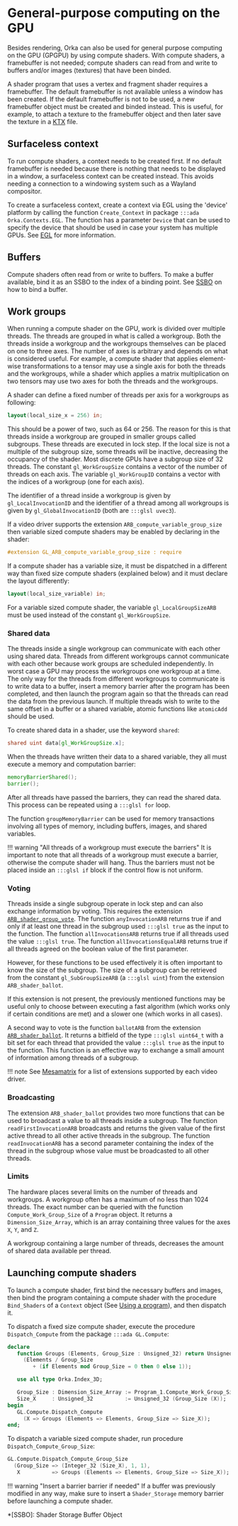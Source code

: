 # General-purpose computing on the GPU

Besides rendering, Orka can also be used for general purpose computing
on the GPU (GPGPU) by using compute shaders. With compute shaders,
a framebuffer is not needed; compute shaders can read from and write to
buffers and/or images (textures) that have been binded.

A shader program that
uses a vertex and fragment shader requires a framebuffer.
The default framebuffer is not available unless a window has been created.
If the default framebuffer is not to be used, a new framebuffer object must
be created and binded instead. This is useful, for example, to attach a
texture to the framebuffer object and then later save the texture in a
[KTX](/resources/loaders/#ktx) file.

## Surfaceless context

To run compute shaders, a context needs to be created first.
If no default framebuffer is needed because there is nothing that needs
to be displayed in a window, a surfaceless context can be
created instead. This avoids needing a connection to a windowing system
such as a Wayland compositor.

To create a surfaceless context, create a context via EGL using the 'device'
platform by calling the function `Create_Context` in package
`:::ada Orka.Contexts.EGL`.
The function has a parameter `Device` that can be used to specify the device
that should be used in case your system has multiple GPUs.
See [EGL](/contexts/#egl) for more information.

## Buffers

Compute shaders often read from or write to buffers.
To make a buffer available, bind it as an SSBO to the index of a binding point.
See [SSBO](/rendering/buffers/#ssbo) on how to bind a buffer.

## Work groups

When running a compute shader on the GPU, work is divided over multiple threads.
The threads are grouped in what is called a workgroup.
Both the threads inside a workgroup and the workgroups themselves can be placed
on one to three axes.
The number of axes is arbitrary and depends on what is considered useful.
For example, a compute shader that applies element-wise transformations to a tensor
may use a single axis for both the threads and the workgroups,
while a shader which applies a matrix multiplication on two tensors may use two axes
for both the threads and the workgroups.

A shader can define a fixed number of threads per axis for a workgroups as following:

```glsl
layout(local_size_x = 256) in;
```

This should be a power of two, such as 64 or 256.
The reason for this is that threads inside a workgroup are grouped in smaller
groups called subgroups. These threads are executed in lock step.
If the local size is not a multiple of the subgroup size, some threads will be
inactive, decreasing the occupancy of the shader.
Most discrete GPUs have a subgroup size of 32 threads.
The constant `gl_WorkGroupSize` contains a vector of the number of threads on each axis.
The variable `gl_WorkGroupID` contains a vector with the indices of a workgroup (one for each axis).

The identifier of a thread inside a workgroup is given by `gl_LocalInvocationID`
and the identifier of a thread among all workgroups is given by `gl_GlobalInvocationID`
(both are `:::glsl uvec3`).

If a video driver supports the extension `ARB_compute_variable_group_size` then
variable sized compute shaders may be enabled by declaring in the shader:

```glsl
#extension GL_ARB_compute_variable_group_size : require
```

If a compute shader has a variable size, it must be dispatched in a different way
than fixed size compute shaders (explained below) and it must declare the layout differently:

```glsl
layout(local_size_variable) in;
```

For a variable sized compute shader, the variable `gl_LocalGroupSizeARB` must be used
instead of the constant `gl_WorkGroupSize`.

### Shared data

The threads inside a single workgroup can communicate with each other using shared data.
Threads from different workgroups cannot communicate with each other because work
groups are scheduled independently. In worst case a GPU may process the workgroups
one workgroup at a time. The only way for the threads from different workgroups to
communicate is to write data to a buffer, insert a memory barrier after the program
has been completed, and then launch the program again so that the threads can read
the data from the previous launch. If multiple threads wish to write to the same offset
in a buffer or a shared variable, atomic functions like `atomicAdd` should be used.

To create shared data in a shader, use the keyword `shared`:

```glsl
shared uint data[gl_WorkGroupSize.x];
```

When the threads have written their data to a shared variable, they all must
execute a memory and computation barrier:

```glsl
memoryBarrierShared();
barrier();
```

After all threads have passed the barriers, they can read the shared data.
This process can be repeated using a `:::glsl for` loop.

The function `groupMemoryBarrier` can be used for memory transactions involving
all types of memory, including buffers, images, and shared variables.

!!! warning "All threads of a workgroup must execute the barriers"
    It is important to note that all threads of a workgroup must execute a barrier,
    otherwise the compute shader will hang. Thus the barriers must not be placed
    inside an `:::glsl if` block if the control flow is not uniform.

### Voting

Threads inside a single subgroup operate in lock step and can also exchange information
by voting. This requires the extension [`ARB_shader_group_vote`][url-vote].
The function `anyInvocationARB` returns true if and only if at
least one thread in the subgroup used `:::glsl true` as the input to the function.
The function `allInvocationsARB` returns true if all threads
used the value `:::glsl true`.
The function `allInvocationsEqualARB` returns true if all threads agreed
on the boolean value of the first parameter.

However, for these functions to be used effectively it is often important to know
the size of the subgroup. The size of a subgroup can be retrieved from the constant
`gl_SubGroupSizeARB` (a `:::glsl uint`) from the extension `ARB_shader_ballot`.

If this extension is not present, the previously mentioned functions may be useful
only to choose between executing a fast algorithm (which works only if certain
conditions are met) and a slower one (which works in all cases).

A second way to vote is the function `ballotARB` from the extension
[`ARB_shader_ballot`][url-ballot].
It returns a bitfield of the type `:::glsl uint64_t` with a bit set for each
thread that provided the value `:::glsl true` as the input to the function.
This function is an effective way to exchange a small amount of information
among threads of a subgroup.

!!! note
    See [Mesamatrix][url-mesamatrix] for a list of extensions supported by
    each video driver.

### Broadcasting

The extension `ARB_shader_ballot` provides two more functions that can be used
to broadcast a value to all threads inside a subgroup.
The function `readFirstInvocationARB` broadcasts and returns the given value
of the first active thread to all other active threads in the subgroup.
The function `readInvocationARB` has a second parameter containing the index of
the thread in the subgroup whose value must be broadcasted to all other threads.

### Limits

The hardware places several limits on the number of threads and workgroups.
A workgroup often has a maximum of no less than 1024 threads.
The exact number can be queried with the function `Compute_Work_Group_Size` of a
`Program` object. It returns a `Dimension_Size_Array`, which is an array containing
three values for the axes `X`, `Y`, and `Z`.

A workgroup containing a large number of threads, decreases the amount of shared data
available per thread.

## Launching compute shaders

To launch a compute shader, first bind the necessary buffers and images, then
bind the program containing a compute shader with the procedure `Bind_Shaders`
of a `Context` object
(See [Using a program](/rendering/programs/#using-a-program)), and then dispatch it.

To dispatch a fixed size compute shader, execute the procedure `Dispatch_Compute`
from the package `:::ada GL.Compute`:

```ada
declare
   function Groups (Elements, Group_Size : Unsigned_32) return Unsigned_32 is
     (Elements / Group_Size
        + (if Elements mod Group_Size = 0 then 0 else 1));

   use all type Orka.Index_3D;

   Group_Size : Dimension_Size_Array := Program_1.Compute_Work_Group_Size;
   Size_X     : Unsigned_32          := Unsigned_32 (Group_Size (X));
begin
   GL.Compute.Dispatch_Compute
     (X => Groups (Elements => Elements, Group_Size => Size_X));
end;
```

To dispatch a variable sized compute shader, run procedure `Dispatch_Compute_Group_Size`:

```ada
GL.Compute.Dispatch_Compute_Group_Size
  (Group_Size => (Integer_32 (Size_X), 1, 1),
   X          => Groups (Elements => Elements, Group_Size => Size_X));
```

!!! warning "Insert a barrier barrier if needed"
    If a buffer was previously modified in any way, make sure
    to insert a `Shader_Storage` memory barrier before launching a compute shader.

*[SSBO]: Shader Storage Buffer Object

  [url-ballot]: https://registry.khronos.org/OpenGL/extensions/ARB/ARB_shader_ballot.txt
  [url-vote]: https://registry.khronos.org/OpenGL/extensions/ARB/ARB_shader_group_vote.txt
  [url-mesamatrix]: https://mesamatrix.net/
